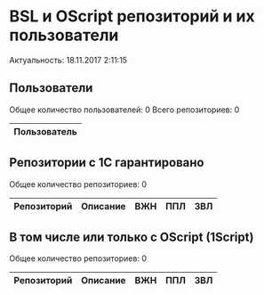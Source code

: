 ﻿# BSL и OScript репозиторий и их пользователи

Актуальность: 18.11.2017 2:11:15

## Пользователи

Общее количество пользователей: 0
Всего репозиториев: 0

| Пользователь |
---|



## Репозитории с 1С гарантировано

Общее количество репозиториев: 0

| Репозиторий | Описание | ВЖН | ППЛ | ЗВЛ |
|---|---|---|---|---|



## В том числе или только с OScript (1Script)

Общее количество репозиториев: 0

| Репозиторий | Описание | ВЖН | ППЛ | ЗВЛ |
|---|---|---|---|---|


